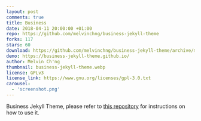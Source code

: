 ```yaml
---
layout: post
comments: true
title: Business
date: 2018-04-11 20:00:00 +01:00
repo: https://github.com/melvinchng/business-jekyll-theme
forks: 117
stars: 60
download: https://github.com/melvinchng/business-jekyll-theme/archive/master.zip
demo: https://business-jekyll-theme.github.io/
author: Melvin Ch'ng
thumbnail: business-jekyll-theme.webp
license: GPLv3
license_link: https://www.gnu.org/licenses/gpl-3.0.txt
carousel:
  - 'screenshot.png'
---
```


Business Jekyll Theme, please refer to [this repository](https://github.com/melvinchng/business-jekyll-theme) for instructions on how to use it.
